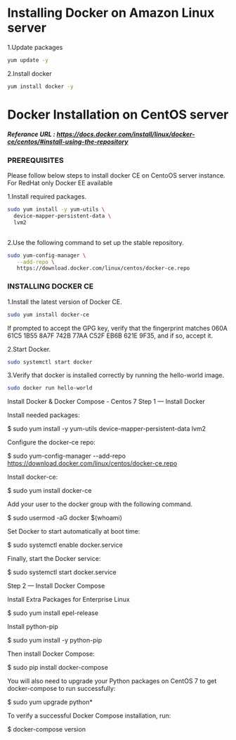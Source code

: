 # Installing Docker on Amazon Linux server

1.Update packages
```sh 
yum update -y
```
2.Install docker
```sh 
yum install docker -y
```

# Docker Installation on CentOS server
##### Referance URL : https://docs.docker.com/install/linux/docker-ce/centos/#install-using-the-repository
### PREREQUISITES

Please follow below steps to install docker CE on CentoOS server instance. For RedHat only Docker EE available 

1.Install required packages.

```sh 
sudo yum install -y yum-utils \
  device-mapper-persistent-data \
  lvm2
  
  ```
  
2.Use the following command to set up the stable repository.
 
 ```sh 
 sudo yum-config-manager \
    --add-repo \
    https://download.docker.com/linux/centos/docker-ce.repo
```

### INSTALLING DOCKER CE

1.Install the latest version of Docker CE.
```sh 
sudo yum install docker-ce
```

If prompted to accept the GPG key, verify that the fingerprint matches 
060A 61C5 1B55 8A7F 742B 77AA C52F EB6B 621E 9F35, and if so, accept it.

2.Start Docker.
```sh 
sudo systemctl start docker
```

3.Verify that docker is installed correctly by running the hello-world image.
```sh
sudo docker run hello-world
```


Install Docker & Docker Compose - Centos 7
Step 1 — Install Docker

Install needed packages:

$ sudo yum install -y yum-utils device-mapper-persistent-data lvm2

Configure the docker-ce repo:

$ sudo yum-config-manager --add-repo https://download.docker.com/linux/centos/docker-ce.repo

Install docker-ce:

$ sudo yum install docker-ce

Add your user to the docker group with the following command.

$ sudo usermod -aG docker $(whoami)

Set Docker to start automatically at boot time:

$ sudo systemctl enable docker.service

Finally, start the Docker service:

$ sudo systemctl start docker.service

Step 2 — Install Docker Compose

Install Extra Packages for Enterprise Linux

$ sudo yum install epel-release

Install python-pip

$ sudo yum install -y python-pip

Then install Docker Compose:

$ sudo pip install docker-compose

You will also need to upgrade your Python packages on CentOS 7 to get docker-compose to run successfully:

$ sudo yum upgrade python*

To verify a successful Docker Compose installation, run:

$ docker-compose version
